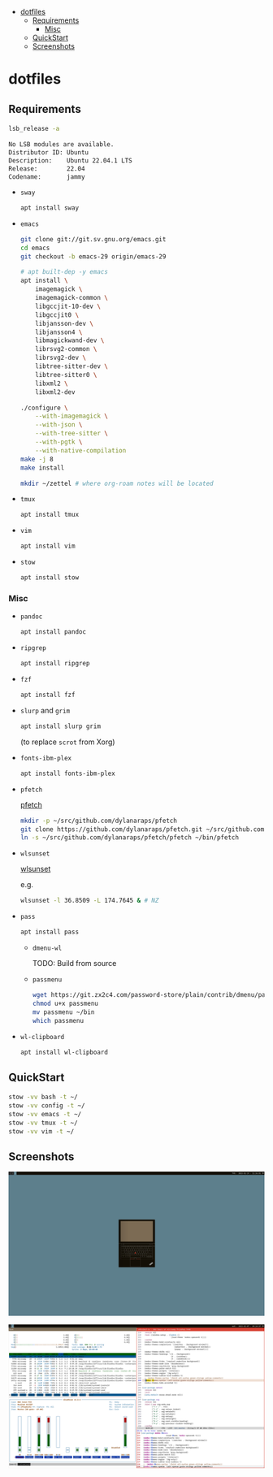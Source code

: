 - [dotfiles](#org57d39dd)
  - [Requirements](#org22ab68b)
    - [Misc](#orgcbbc2df)
  - [QuickStart](#org266a307)
  - [Screenshots](#orgedf8df9)


<a id="org57d39dd"></a>

# dotfiles


<a id="org22ab68b"></a>

## Requirements

```sh
lsb_release -a
```

```text
No LSB modules are available.
Distributor ID: Ubuntu
Description:    Ubuntu 22.04.1 LTS
Release:        22.04
Codename:       jammy
```

-   `sway`

    ```sh
    apt install sway
    ```

-   `emacs`

    ```sh
    git clone git://git.sv.gnu.org/emacs.git
    cd emacs
    git checkout -b emacs-29 origin/emacs-29
    ```

    ```sh
    # apt built-dep -y emacs
    apt install \
        imagemagick \
        imagemagick-common \
        libgccjit-10-dev \
        libgccjit0 \
        libjansson-dev \
        libjansson4 \
        libmagickwand-dev \
        librsvg2-common \
        librsvg2-dev \
        libtree-sitter-dev \
        libtree-sitter0 \
        libxml2 \
        libxml2-dev
    ```

    ```sh
    ./configure \
        --with-imagemagick \
        --with-json \
        --with-tree-sitter \
        --with-pgtk \
        --with-native-compilation
    make -j 8
    make install
    ```

    ```sh
    mkdir ~/zettel # where org-roam notes will be located
    ```

-   `tmux`

    ```sh
    apt install tmux
    ```

-   `vim`

    ```sh
    apt install vim
    ```

-   `stow`

    ```sh
    apt install stow
    ```


<a id="orgcbbc2df"></a>

### Misc

-   `pandoc`

    ```sh
    apt install pandoc
    ```

-   `ripgrep`

    ```sh
    apt install ripgrep
    ```

-   `fzf`

    ```sh
    apt install fzf
    ```

-   `slurp` and `grim`

    ```sh
    apt install slurp grim
    ```

    (to replace `scrot` from Xorg)

-   `fonts-ibm-plex`

    ```sh
    apt install fonts-ibm-plex
    ```

-   `pfetch`

    [pfetch](https://github.com/dylanaraps/pfetch)

    ```sh
    mkdir -p ~/src/github.com/dylanaraps/pfetch
    git clone https://github.com/dylanaraps/pfetch.git ~/src/github.com/dylanaraps/pfetch
    ln -s ~/src/github.com/dylanaraps/pfetch/pfetch ~/bin/pfetch
    ```

-   `wlsunset`

    [wlsunset](https://sr.ht/~kennylevinsen/wlsunset/)

    e.g.

    ```sh
    wlsunset -l 36.8509 -L 174.7645 & # NZ
    ```

-   `pass`

    ```sh
    apt install pass
    ```

    -   `dmenu-wl`

        TODO: Build from source

    -   `passmenu`

        ```sh
        wget https://git.zx2c4.com/password-store/plain/contrib/dmenu/passmenu
        chmod u+x passmenu
        mv passmenu ~/bin
        which passmenu
        ```

-   `wl-clipboard`

    ```sh
    apt install wl-clipboard
    ```

<a id="org266a307"></a>

## QuickStart

```sh
stow -vv bash -t ~/
stow -vv config -t ~/
stow -vv emacs -t ~/
stow -vv tmux -t ~/
stow -vv vim -t ~/
```


<a id="orgedf8df9"></a>

## Screenshots

![clean](clean.png)

![dirty](dirty.png)
